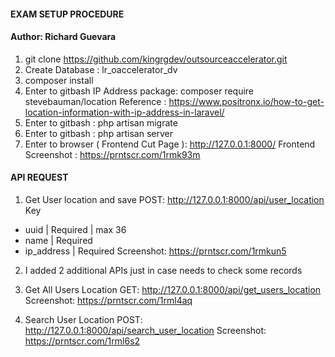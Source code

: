 ####  EXAM SETUP PROCEDURE ####
#### Author: Richard Guevara ####

1. git clone https://github.com/kingrgdev/outsourceaccelerator.git
2. Create Database : lr_oaccelerator_dv
3. composer install
4. Enter to gitbash IP Address package: composer require stevebauman/location
Reference : https://www.positronx.io/how-to-get-location-information-with-ip-address-in-laravel/
5. Enter to gitbash : php artisan migrate
6. Enter to gitbash : php artisan server
7. Enter to browser ( Frontend Cut Page ): http://127.0.0.1:8000/
Frontend Screenshot : https://prntscr.com/1rmk93m


#### API REQUEST ####

1. Get User location and save
POST: http://127.0.0.1:8000/api/user_location
Key
- uuid | Required | max 36
- name | Required
- ip_address | Required
Screenshot: https://prntscr.com/1rmkun5

2. I added 2 additional APIs just in case needs to check some records

3. Get All Users Location
GET: http://127.0.0.1:8000/api/get_users_location
Screenshot: https://prntscr.com/1rml4aq

4. Search User Location
POST: http://127.0.0.1:8000/api/search_user_location
Screenshot: https://prntscr.com/1rml6s2